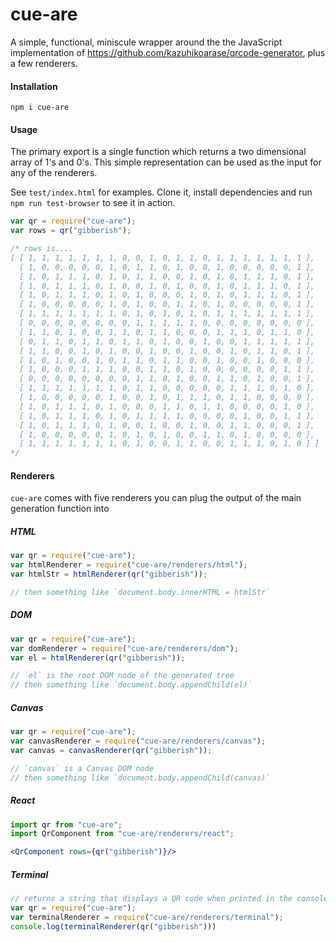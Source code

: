 # cue-are

A simple, functional, miniscule wrapper around the the JavaScript implementation of https://github.com/kazuhikoarase/qrcode-generator, plus a few renderers.

#### Installation

```npm i cue-are```

#### Usage

The primary export is a single function which returns a two dimensional array of 1's and 0's. This simple representation can be used as the input for any of the renderers.

See `test/index.html` for examples. Clone it, install dependencies and run `npm run test-browser` to see it in action.

```js
var qr = require("cue-are");
var rows = qr("gibberish");

/* rows is....
[ [ 1, 1, 1, 1, 1, 1, 1, 0, 0, 1, 0, 1, 1, 0, 1, 1, 1, 1, 1, 1, 1 ],
  [ 1, 0, 0, 0, 0, 0, 1, 0, 1, 1, 0, 1, 0, 0, 1, 0, 0, 0, 0, 0, 1 ],
  [ 1, 0, 1, 1, 1, 0, 1, 0, 1, 1, 0, 0, 1, 0, 1, 0, 1, 1, 1, 0, 1 ],
  [ 1, 0, 1, 1, 1, 0, 1, 0, 0, 1, 0, 1, 0, 0, 1, 0, 1, 1, 1, 0, 1 ],
  [ 1, 0, 1, 1, 1, 0, 1, 0, 1, 0, 0, 0, 1, 0, 1, 0, 1, 1, 1, 0, 1 ],
  [ 1, 0, 0, 0, 0, 0, 1, 0, 1, 0, 0, 1, 1, 0, 1, 0, 0, 0, 0, 0, 1 ],
  [ 1, 1, 1, 1, 1, 1, 1, 0, 1, 0, 1, 0, 1, 0, 1, 1, 1, 1, 1, 1, 1 ],
  [ 0, 0, 0, 0, 0, 0, 0, 0, 1, 1, 1, 1, 1, 0, 0, 0, 0, 0, 0, 0, 0 ],
  [ 1, 1, 0, 1, 0, 0, 1, 1, 0, 1, 1, 0, 0, 0, 1, 1, 1, 0, 1, 1, 0 ],
  [ 0, 1, 1, 0, 1, 1, 0, 1, 1, 0, 1, 0, 0, 1, 0, 0, 1, 1, 1, 1, 1 ],
  [ 1, 1, 0, 0, 1, 0, 1, 0, 0, 1, 0, 0, 1, 0, 0, 1, 0, 1, 1, 0, 1 ],
  [ 1, 0, 1, 0, 0, 1, 0, 1, 1, 0, 1, 1, 0, 0, 1, 0, 0, 1, 0, 0, 0 ],
  [ 1, 0, 0, 0, 1, 1, 1, 0, 0, 1, 1, 0, 1, 0, 0, 0, 0, 0, 0, 1, 1 ],
  [ 0, 0, 0, 0, 0, 0, 0, 0, 1, 1, 0, 1, 0, 0, 1, 1, 0, 1, 0, 0, 1 ],
  [ 1, 1, 1, 1, 1, 1, 1, 0, 1, 1, 0, 0, 0, 0, 0, 1, 1, 1, 0, 1, 0 ],
  [ 1, 0, 0, 0, 0, 0, 1, 0, 0, 1, 0, 1, 1, 1, 0, 1, 1, 0, 0, 0, 0 ],
  [ 1, 0, 1, 1, 1, 0, 1, 0, 0, 0, 1, 1, 0, 1, 1, 0, 0, 0, 0, 1, 0 ],
  [ 1, 0, 1, 1, 1, 0, 1, 0, 1, 1, 1, 1, 0, 0, 0, 0, 1, 0, 0, 1, 1 ],
  [ 1, 0, 1, 1, 1, 0, 1, 0, 0, 1, 0, 0, 1, 0, 0, 1, 1, 0, 0, 0, 1 ],
  [ 1, 0, 0, 0, 0, 0, 1, 0, 1, 0, 1, 0, 0, 1, 1, 0, 1, 0, 0, 0, 0 ],
  [ 1, 1, 1, 1, 1, 1, 1, 0, 1, 0, 0, 1, 1, 0, 0, 1, 1, 1, 0, 1, 0 ] ]
*/
```

#### Renderers

`cue-are` comes with five renderers you can plug the output of the main generation function into


##### HTML

```js
var qr = require("cue-are");
var htmlRenderer = require("cue-are/renderers/html");
var htmlStr = htmlRenderer(qr("gibberish"));

// then something like `document.body.innerHTML = htmlStr`
```

##### DOM

```js
var qr = require("cue-are");
var domRenderer = require("cue-are/renderers/dom");
var el = htmlRenderer(qr("gibberish"));

// `el` is the root DOM node of the generated tree
// then something like `document.body.appendChild(el)`
```

##### Canvas

```js
var qr = require("cue-are");
var canvasRenderer = require("cue-are/renderers/canvas");
var canvas = canvasRenderer(qr("gibberish"));

// `canvas` is a Canvas DOM node
// then something like `document.body.appendChild(canvas)`
```

##### React
```jsx
import qr from "cue-are";
import QrComponent from "cue-are/renderers/react";

<QrComponent rows={qr("gibberish")}/>
```

##### Terminal
```js
// returns a string that displays a QR code when printed in the console
var qr = require("cue-are");
var terminalRenderer = require("cue-are/renderers/terminal");
console.log(terminalRenderer(qr("gibberish")))
```